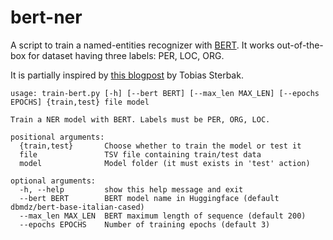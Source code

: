 # bert-ner

A script to train a named-entities recognizer with [BERT](https://en.wikipedia.org/wiki/BERT_(language_model)).
It works out-of-the-box for dataset having three labels: PER, LOC, ORG.

It is partially inspired by [this blogpost](https://www.depends-on-the-definition.com/named-entity-recognition-with-bert/) by Tobias Sterbak.

```
usage: train-bert.py [-h] [--bert BERT] [--max_len MAX_LEN] [--epochs EPOCHS] {train,test} file model

Train a NER model with BERT. Labels must be PER, ORG, LOC.

positional arguments:
  {train,test}       Choose whether to train the model or test it
  file               TSV file containing train/test data
  model              Model folder (it must exists in 'test' action)

optional arguments:
  -h, --help         show this help message and exit
  --bert BERT        BERT model name in Huggingface (default dbmdz/bert-base-italian-cased)
  --max_len MAX_LEN  BERT maximum length of sequence (default 200)
  --epochs EPOCHS    Number of training epochs (default 3)
```

